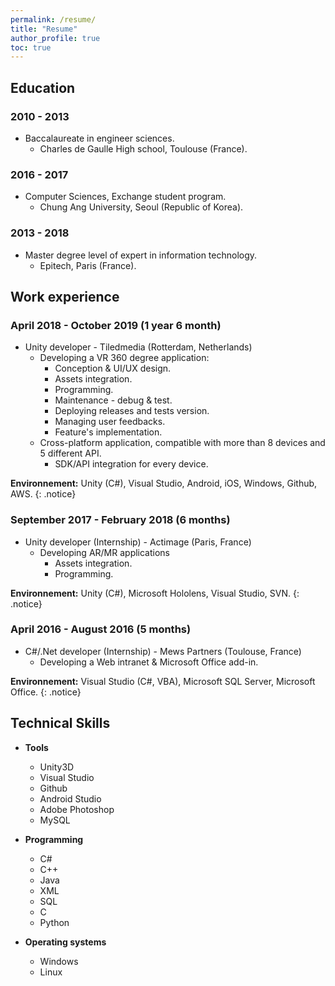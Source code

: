 ```yaml
---
permalink: /resume/
title: "Resume"
author_profile: true
toc: true
---
```


## Education
### 2010 - 2013
* Baccalaureate in engineer sciences.
    * Charles de Gaulle High school, Toulouse (France).

### 2016 - 2017
* Computer Sciences, Exchange student program.
    * Chung Ang University, Seoul (Republic of Korea).

### 2013 - 2018
* Master degree level of expert in information technology.
    * Epitech, Paris (France).

## Work experience
### April 2018 - October 2019 (1 year 6 month)
* Unity developer - Tiledmedia (Rotterdam, Netherlands)
    * Developing a VR 360 degree application:
        * Conception & UI/UX design.
        * Assets integration.
        * Programming.
        * Maintenance - debug & test.
        * Deploying releases and tests version.
        * Managing user feedbacks.
        * Feature's implementation.
    * Cross-platform application, compatible with more than 8 devices and 5 different API.
        * SDK/API integration for every device.

**Environnement:** Unity (C#), Visual Studio, Android, iOS, Windows, Github, AWS.
{: .notice}

### September 2017 - February 2018 (6 months)
* Unity developer (Internship) - Actimage (Paris, France)
    * Developing AR/MR applications
        * Assets integration.
        * Programming.

**Environnement:** Unity (C#), Microsoft Hololens, Visual Studio, SVN.
{: .notice}

### April 2016 - August 2016 (5 months)
* C#/.Net developer (Internship) - Mews Partners (Toulouse, France)
    * Developing a Web intranet & Microsoft Office add-in.

**Environnement:** Visual Studio (C#, VBA), Microsoft SQL Server, Microsoft Office.
{: .notice}

  
## Technical Skills
* **Tools**
    * Unity3D
    * Visual Studio
    * Github
    * Android Studio
    * Adobe Photoshop
    * MySQL

* **Programming**
    * C#
    * C++
    * Java
    * XML
    * SQL
    * C
    * Python

* **Operating systems**
    * Windows
    * Linux